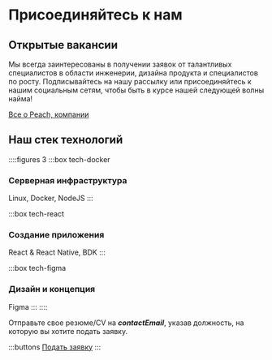 # Присоединяйтесь к нам

## Открытые вакансии
<!--
::::figures 3
:::box tech-peach
### Разработчик бэкенда
:::

:::box tech-peach
### Разработчик фронтенда
:::

:::box tech-peach
### Дизайнер продукта
:::

:::box tech-peach
### Региональный специалист по росту

Менеджер по маркетингу
:::

:::box tech-peach
### Специалист по росту местного рынка

Великобритания, Германия, Испания и Италия
:::

:::box tech-peach
### Создатель контента

Instagram / Tik Tok
:::

:::box tech-peach
### Менеджер продукта
:::
::::

Другие интересные навыки? Дайте нам знать!
-->

Мы всегда заинтересованы в получении заявок от талантливых специалистов в области инженерии, дизайна продукта и специалистов по росту. Подписывайтесь на нашу рассылку или присоединяйтесь к нашим социальным сетям, чтобы быть в курсе нашей следующей волны найма!

[Все о Peach, компании](/blog/all-about-peach-the-company/)

## Наш стек технологий

::::figures 3
:::box tech-docker
### Серверная инфраструктура
Linux, Docker, NodeJS
:::

:::box tech-react
### Создание приложения
React & React Native, BDK
:::

:::box tech-figma
### Дизайн и концепция
Figma
:::
::::

Отправьте свое резюме/CV на **$contactEmail$**, указав должность, на которую вы хотите подать заявку.

:::buttons
[Подать заявку](mailto:$contactEmail$)
:::
